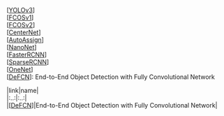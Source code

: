 [[YOLOv3]()]  
[[FCOSv1]()]  
[[FCOSv2]()]  
[[CenterNet]()]  
[[AutoAssign]()]  
[[NanoNet]()]  
[[FasterRCNN]()]  
[[SparseRCNN]()]  
[[OneNet]()]  
[[DeFCN]()]: End-to-End Object Detection with Fully Convolutional Network  
  
  |link|name|  
  |:..:|:..:|  
  |[[DeFCN]()]|End-to-End Object Detection with Fully Convolutional Network|  